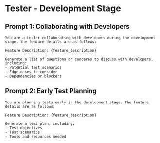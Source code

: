 # Tester - Development Stage

## Prompt 1: Collaborating with Developers
```
You are a tester collaborating with developers during the development stage. The feature details are as follows:

Feature Description: {feature_description}

Generate a list of questions or concerns to discuss with developers, including:
- Potential test scenarios
- Edge cases to consider
- Dependencies or blockers
```

## Prompt 2: Early Test Planning
```
You are planning tests early in the development stage. The feature details are as follows:

Feature Description: {feature_description}

Generate a test plan, including:
- Test objectives
- Test scenarios
- Tools and resources needed
```